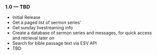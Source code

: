### 1.0  —  TBD
- Initial Release
- Get a paged list of sermon series'
- Get sunday livestreaming info
- Create a database of sermon series and messages, for quick access and retrieval later on
- Search for bible passage text via ESV API
- TBD

